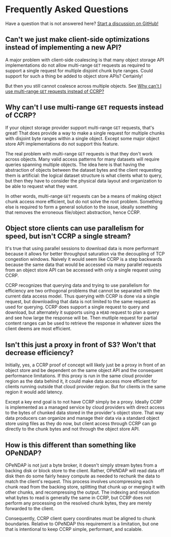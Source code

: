 # Frequently Asked Questions

Have a question that is not answered here? [Start a discussion on
GitHub!](https://github.com/ccrp-dev/ccrp/discussions)

## Can't we just make client-side optimizations instead of implementing a new API?

A major problem with client-side coalescing is that many object storage API
implementations do not allow multi-range `GET` requests as required to support a
single request for multiple disjoint chunk byte ranges. Could support for such
a thing be added to object store APIs? Certainly!

But then you still cannot coalesce across multiple objects. See [Why can't I
use multi-range `GET` requests instead of
CCRP?](#why-cant-i-use-multi-range-get-requests-instead-of-ccrp)

## Why can't I use multi-range `GET` requests instead of CCRP?

If your object storage provider support multi-range `GET` requests, that's great!
That does provide a way to make a single request for multiple chunks with
disjoint byte ranges within a single object. Except some major object store API
implementations do not support this feature.

The real problem with multi-range `GET` requests is that they don't work across
objects. Many valid access patterns for many datasets will require queries
spanning multiple objects. The idea here is that having the abstraction of
objects between the dataset bytes and the client requesting them is artificial:
the logical dataset structure is what clients what to query, but then they have
to consider the physical data layout and organization to be able to request
what they want.

In other words, multi-range `GET` requests can be a means of making object chunk
access more efficient, but do not solve the root problem. Something else is
required to form a general solution to the issue, ideally something that
removes the erroneous file/object abstraction, hence CCRP.

## Object store clients can use parallelism for speed, but isn't CCRP a single stream?

It's true that using parallel sessions to download data is more performant
because it allows for better throughput saturation via the decoupling of TCP
congestion windows. Naively it would seem like CCRP is a step backwards because
the same data that would be accessed via many parallel requests from an object
store API can be accessed with only a single request using CCRP.

CCRP recognizes that querying data and trying to use parallelism for efficiency
are two orthogonal problems that cannot be separated with the current data
access model. Thus querying with CCRP is done via a single request, but
downloading that data is not limited to the same request as used for querying.
CCRP does support a single request to query and download, but alternately it
supports using a `HEAD` request to plan a query and see how large the response
will be. Then mutliple request for partial content ranges can be used to
retrieve the response in whatever sizes the client deems are most efficient.

## Isn't this just a proxy in front of S3? Won't that decrease efficiency?

Initially, yes, a CCRP proof of concept will likely just be a proxy in front of
an object store and be dependent on the same object API and the consequent
performance limitations. If this proxy is run in the same cloud provider region
as the data behind it, it could make data access more efficient for clients
running outside that cloud provider region. But for clients in the same region
it would add latency.

Except a key end goal is to not have CCRP simply be a proxy. Ideally CCRP is
implemented as a managed service by cloud providers with direct access to the
bytes of chunked data stored in the provider's object store. That way data
producers can organize and manage their data via a standard object store using
files as they do now, but client access through CCRP can go directly to the
chunk bytes and not through the object store API.

## How is this different than something like OPeNDAP?

OPeNDAP is not just a byte broker, it doesn't simply stream bytes from a
backing disk or block store to the client. Rather, OPeNDAP will read data off
disk then do some fairly heavy compute as needed to rechunk the data to match
the client's request. This process involves uncompressing each chunk read from
the backing store, splitting that chunk up or merging it with other chunks, and
recompressing the output. The indexing and resolution what bytes to read is
generally the same in CCRP, but CCRP does not perform any processing on the
resolved chunk bytes, they are merely forwarded to the client.

Consequently, CCRP client query coordinates must be aligned to chunk
boundaries. Relative to OPeNDAP this requirement is a limitation, but one that
is intentional to keep CCRP simple, performant, and scalable.
